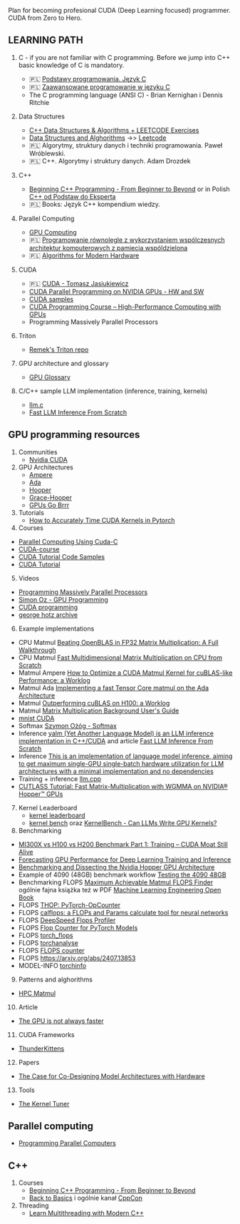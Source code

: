Plan for becoming profesional CUDA (Deep Learning focused) programmer. CUDA from Zero to Hero.

## LEARNING PATH
1. C - if you are not familiar with C programming. Before we jump into C++ basic knowledge of C is mandatory.
   - 🇵🇱 [Podstawy programowania. Język C](https://www.udemy.com/course/podstawy-programowania-jezyk-c)
   - 🇵🇱 [Zaawansowane programowanie w języku C](https://www.udemy.com/course/zaawansowane-programowanie-w-jezyku-c)
   - The C programming language (ANSI C) - Brian Kernighan i Dennis Ritchie
2. Data Structures
   - [C++ Data Structures & Algorithms + LEETCODE Exercises](https://www.udemy.com/course/data-structures-algorithms-cpp/)
   - [Data Structures and Alghorithms](https://github.com/sachuverma/DataStructures-Algorithms) ->> [Leetcode](https://leetcode.com/)
   - 🇵🇱 Algorytmy, struktury danych i techniki programowania. Paweł Wróblewski.
   - 🇵🇱 C++. Algorytmy i struktury danych. Adam Drozdek 
3. C++
   - [Beginning C++ Programming - From Beginner to Beyond](https://www.udemy.com/course/beginning-c-plus-plus-programming/) or in Polish [C++ od Podstaw do Eksperta](https://www.udemy.com/course/c-od-podstaw-do-eksperta/)
   - 🇵🇱 Books: Język C++ kompendium wiedzy.
4. Parallel Computing
   - [GPU Computing](https://www.youtube.com/playlist?list=PLRRuQYjFhpmubuwx-w8X964ofVkW1T8O4)
   - 🇵🇱 [Programowanie równolegle z wykorzystaniem wspólczesnych architektur komputerowych z pamiecia wspóldzielona](https://icis.pcz.pl/~khalbiniak/OpenMP/)
   - 🇵🇱 [Algorithms for Modern Hardware](https://en.algorithmica.org/hpc/)
5. CUDA
   - 🇵🇱 [CUDA - Tomasz Jasiukiewicz](https://www.youtube.com/watch?v=LNA_CYZbDtY&list=PLoHYlZuJfhOGHKKEwt4tn8KUTJvbbtRL_)
   - [CUDA Parallel Programming on NVIDIA GPUs - HW and SW](https://www.udemy.com/course/cuda-parallel-programming-on-nvidia-gpus-hw-and-sw/?couponCode=KEEPLEARNING)
   - [CUDA samples](https://github.com/NVIDIA/cuda-samples)
   - [CUDA Programming Course – High-Performance Computing with GPUs](https://www.youtube.com/watch?v=86FAWCzIe_4)
   - Programming Massively Parallel Processors
6. Triton
   - [Remek's Triton repo](https://github.com/rkinas/triton-resources)
  
7. GPU architecture and glossary
   - [GPU Glossary](https://modal.com/gpu-glossary)

8. C/C++ sample LLM implementation (inference, training, kernels)
   - [llm.c](https://github.com/karpathy/llm.c)
   - [Fast LLM Inference From Scratch](https://andrewkchan.dev/posts/yalm.html)


## GPU programming resources
1. Communities
   - [Nvidia CUDA](https://forums.developer.nvidia.com/c/accelerated-computing/cuda/206)
2. GPU Architectures 
   - [Ampere](https://developer.nvidia.com/blog/nvidia-ampere-architecture-in-depth/)
   - [Ada](https://images.nvidia.com/aem-dam/en-zz/Solutions/technologies/NVIDIA-ADA-GPU-PROVIZ-Architecture-Whitepaper_1.1.pdf)
   - [Hooper](https://developer.nvidia.com/blog/nvidia-hopper-architecture-in-depth/)
   - [Grace-Hooper](https://developer.nvidia.com/blog/nvidia-grace-hopper-superchip-architecture-in-depth/)
   - [GPUs Go Brrr](https://hazyresearch.stanford.edu/blog/2024-05-12-tk)
3. Tutorials
   - [How to Accurately Time CUDA Kernels in Pytorch](https://www.speechmatics.com/company/articles-and-news/timing-operations-in-pytorch)
4. Courses
  - [Parallel Computing Using Cuda-C](https://github.com/CisMine/Parallel-Computing-Cuda-C?tab=readme-ov-file)
  - [CUDA-course](https://github.com/Infatoshi/cuda-course)
  - [CUDA Tutorial Code Samples](https://github.com/CUDA-Tutorial/CodeSamples)
  - [CUDA Tutorial](https://cuda-tutorial.github.io/)
5. Videos
 - [Programming Massively Parallel Processors](https://www.youtube.com/playlist?list=PLRRuQYjFhpmubuwx-w8X964ofVkW1T8O4)
 - [Simon Oz - GPU Programming](https://www.youtube.com/playlist?list=PL5XwKDZZlwaY7t0M5OLprpkJUIrF8Lc9j)
 - [CUDA programming](https://www.youtube.com/playlist?list=PLU0zjpa44nPXddA_hWV1U8oO7AevFgXnT)
 - [george hotz archive](https://www.youtube.com/@geohotarchive/videos) 
6. Example implementations
- CPU Matmul [Beating OpenBLAS in FP32 Matrix Multiplication: A Full Walkthrough](https://salykova.github.io/matmul-cpu)
- CPU Matmul [Fast Multidimensional Matrix Multiplication on CPU from Scratch](https://siboehm.com/articles/22/Fast-MMM-on-CPU)
- Matmul Ampere [How to Optimize a CUDA Matmul Kernel for cuBLAS-like Performance: a Worklog](https://siboehm.com/articles/22/CUDA-MMM)
- Matmul Ada [Implementing a fast Tensor Core matmul on the Ada Architecture](https://www.spatters.ca/mma-matmul)
- Matmul [Outperforming cuBLAS on H100: a Worklog](https://cudaforfun.substack.com/p/outperforming-cublas-on-h100-a-worklog)
- Matmul [Matrix Multiplication Background User's Guide](https://docs.nvidia.com/deeplearning/performance/dl-performance-matrix-multiplication/index.html)
 - [mnist CUDA](https://github.com/Infatoshi/mnist-cuda)
 - Softmax [Szymon Ożóg - Softmax](https://github.com/SzymonOzog/FastSoftmax)
 - Inference [yalm (Yet Another Language Model) is an LLM inference implementation in C++/CUDA](https://github.com/andrewkchan/yalm/tree/main) and article [Fast LLM Inference From Scratch](https://andrewkchan.dev/posts/yalm.html) 
 - Inference [This is an implementation of language model inference, aiming to get maximum single-GPU single-batch hardware utilization for LLM architectures with a minimal implementation and no dependencies](https://github.com/zeux/calm)
 - Training + inference [llm.cpp](https://github.com/karpathy/llm.c/tree/master)
 - [CUTLASS Tutorial: Fast Matrix-Multiplication with WGMMA on NVIDIA® Hopper™ GPUs](https://research.colfax-intl.com/cutlass-tutorial-wgmma-hopper/)
7. Kernel Leaderboard
   - [kernel leaderboard](https://scalingintelligence.stanford.edu/KernelBenchLeaderboard/)
   - [kernel bench](https://scalingintelligence.stanford.edu/blogs/kernelbench/) oraz [KernelBench - Can LLMs Write GPU Kernels?](https://scalingintelligence.stanford.edu/blogs/kernelbench/)
8. Benchmarking
 - [MI300X vs H100 vs H200 Benchmark Part 1: Training – CUDA Moat Still Alive](https://semianalysis.com/2024/12/22/mi300x-vs-h100-vs-h200-benchmark-part-1-training/)
 - [Forecasting GPU Performance for Deep Learning Training and Inference](https://arxiv.org/pdf/2407.13853)
 - [Benchmarking and Dissecting the Nvidia Hopper GPU Architecture](https://arxiv.org/pdf/2402.13499v1)
 - Example of 4090 (48GB) benchmark workflow [Testing the 4090 48GB](https://main-horse.github.io/posts/4090-48gb/)
 - Benchmarking FLOPS [Maximum Achievable Matmul FLOPS Finder](https://github.com/stas00/ml-engineering/tree/master/compute/accelerator/benchmarks) ogólnie fajna książka też w PDF [Machine Learning Engineering Open Book](https://github.com/stas00/ml-engineering)
- FLOPS [THOP: PyTorch-OpCounter](https://github.com/ultralytics/thop/tree/main/thop)
- FLOPS [calflops: a FLOPs and Params calculate tool for neural networks](https://github.com/MrYxJ/calculate-flops.pytorch/)
- FLOPS [DeepSpeed Flops Profiler](https://www.deepspeed.ai/tutorials/flops-profiler/)
- FLOPS [Flop Counter for PyTorch Models](https://github.com/facebookresearch/fvcore/blob/main/docs/flop_count.md)
- FLOPS [torch_flops](https://github.com/zugexiaodui/torch_flops)
- FLOPS [torchanalyse](https://github.com/HaoKang-Timmy/torchanalyse)
- FLOPS [FLOPS counter](https://gist.github.com/soumith/5f81c3d40d41bb9d08041431c656b233)
- FLOPS https://arxiv.org/abs/2407.13853
- MODEL-INFO [torchinfo](https://github.com/TylerYep/torchinfo)
9. Patterns and alghorithms
 - [HPC Matmul](https://en.algorithmica.org/hpc/algorithms/matmul/)
10. Article
   - [The GPU is not always faster](https://cowfreedom.de/#dot_product/introduction/)
11. CUDA Frameworks
   - [ThunderKittens](https://github.com/HazyResearch/ThunderKittens)
12. Papers
 - [The Case for Co-Designing Model Architectures with Hardware](https://arxiv.org/pdf/2401.14489)
13. Tools
   - [The Kernel Tuner](https://kerneltuner.github.io/kernel_tuner/stable/contents.html)

## Parallel computing
- [Programming Parallel Computers](https://ppc.cs.aalto.fi/)

## C++
  1. Courses
     - [Beginning C++ Programming - From Beginner to Beyond](https://www.udemy.com/course/beginning-c-plus-plus-programming/)
     - [Back to Basics](https://www.youtube.com/playlist?list=PLHTh1InhhwT4TJaHBVWzvBOYhp27UO7mI) i ogólnie kanał [CppCon](https://www.youtube.com/@CppCon)
2. Threading
   - [Learn Multithreading with Modern C++](https://www.udemy.com/course/learn-modern-cplusplus-concurrency/)

